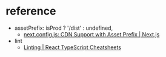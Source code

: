 # reference

- assetPrefix: isProd ? '/dist' : undefined,
  - [next.config.js: CDN Support with Asset Prefix | Next.js](https://nextjs.org/docs/api-reference/next.config.js/cdn-support-with-asset-prefix)
- lint
  - [Linting | React TypeScript Cheatsheets](https://react-typescript-cheatsheet.netlify.app/docs/basic/linting/)
